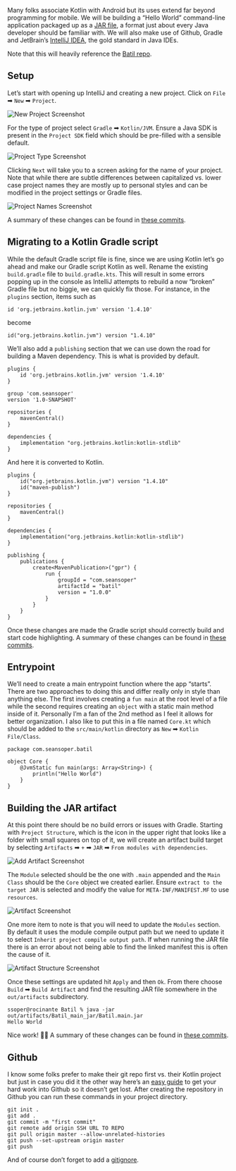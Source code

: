 [//]: # (zauthor: Sean Soper)
[//]: # (ztitle: Creating a Command-Line Application in Kotlin)
[//]: # (zsubtitle: From project creation to JAR file in three steps)
[//]: # (zimage: https://unsplash.com/photos/abJmDlB_570)
[//]: # (ztags: kotlin, batil, jar)

Many folks associate Kotlin with Android but its uses extend far beyond programming for mobile. We will be building a “Hello World” command-line application packaged up as a [JAR file](https://docs.oracle.com/javase/tutorial/deployment/jar/index.html), a format just about every Java developer should be familiar with. We will also make use of Github, Gradle and JetBrain’s [IntelliJ IDEA](https://www.jetbrains.com/idea/), the gold standard in Java IDEs.

Note that this will heavily reference the [Batil repo](https://github.com/ssoper/Batil).

## Setup

Let’s start with opening up IntelliJ and creating a new project. Click on `File` ➡ `New` ➡ `Project`.

<img src="/images/blog/creating_command_line_app_kotlin/new_project.png" alt="New Project Screenshot" class="img-fluid rounded embedded">

For the type of project select `Gradle` ➡ `Kotlin/JVM`. Ensure a Java SDK is present in the `Project SDK` field which should be pre-filled with a sensible default.

<img src="/images/blog/creating_command_line_app_kotlin/project_type.png" alt="Project Type Screenshot" class="img-fluid rounded embedded">

Clicking `Next` will take you to a screen asking for the name of your project. Note that while there are subtle differences between capitalized vs. lower case project names they are mostly up to personal styles and can be modified in the project settings or Gradle files.

<img src="/images/blog/creating_command_line_app_kotlin/project_names.png" alt="Project Names Screenshot" class="img-fluid rounded embedded">

A summary of these changes can be found in [these commits](https://github.com/ssoper/Batil/compare/691773c..aed9360).

## Migrating to a Kotlin Gradle script

While the default Gradle script file is fine, since we are using Kotlin let’s go ahead and make our Gradle script Kotlin as well. Rename the existing `build.gradle` file to `build.gradle.kts`. This will result in some errors popping up in the console as IntelliJ attempts to rebuild a now “broken” Gradle file but no biggie, we can quickly fix those. For instance, in the `plugins` section, items such as

    id 'org.jetbrains.kotlin.jvm' version '1.4.10'

become

    id("org.jetbrains.kotlin.jvm") version "1.4.10"

We’ll also add a `publishing` section that we can use down the road for building a Maven dependency. This is what is provided by default.

    plugins {	
        id 'org.jetbrains.kotlin.jvm' version '1.4.10'	
    }	
    
    group 'com.seansoper'	
    version '1.0-SNAPSHOT'	
    
    repositories {	
        mavenCentral()	
    }	
    
    dependencies {	
        implementation "org.jetbrains.kotlin:kotlin-stdlib"	
    }

And here it is converted to Kotlin.

    plugins {
        id("org.jetbrains.kotlin.jvm") version "1.4.10"
        id("maven-publish")
    }
    
    repositories {
        mavenCentral()
    }
    
    dependencies {
        implementation("org.jetbrains.kotlin:kotlin-stdlib")
    }
    
    publishing {
        publications {
            create<MavenPublication>("gpr") {
                run {
                    groupId = "com.seansoper"
                    artifactId = "batil"
                    version = "1.0.0"
                }
            }
        }
    }

Once these changes are made the Gradle script should correctly build and start code highlighting. A summary of these changes can be found in [these commits](https://github.com/ssoper/Batil/compare/aed9360..31a628e).

## Entrypoint

We’ll need to create a main entrypoint function where the app “starts”. There are two approaches to doing this and differ really only in style than anything else. The first involves creating a `fun main` at the root level of a file while the second requires creating an `object` with a static main method inside of it. Personally I’m a fan of the 2nd method as I feel it allows for better organization. I also like to put this in a file named `Core.kt` which should be added to the `src/main/kotlin` directory as `New` ➡ `Kotlin File/Class`.

    package com.seansoper.batil
    
    object Core {
        @JvmStatic fun main(args: Array<String>) {
            println("Hello World")
        }
    }

## Building the JAR artifact

At this point there should be no build errors or issues with Gradle. Starting with `Project Structure`, which is the icon in the upper right that looks like a folder with small squares on top of it, we will create an artifact build target by selecting `Artifacts` ➡ `+` ➡ `JAR` ➡ `From modules with dependencies`.

<img src="/images/blog/creating_command_line_app_kotlin/add_artifact.png" alt="Add Artifact Screenshot" class="img-fluid rounded embedded">

The `Module` selected should be the one with `.main` appended and the `Main Class` should be the `Core` object we created earlier. Ensure `extract to the target JAR` is selected and modify the value for `META-INF/MANIFEST.MF` to use `resources`.

<img src="/images/blog/creating_command_line_app_kotlin/artifact.png" alt="Artifact Screenshot" class="img-fluid rounded embedded">

One more item to note is that you will need to update the `Modules` section. By default it uses the module compile output path but we need to update it to select `Inherit project compile output path`. If when running the JAR file there is an error about not being able to find the linked manifest this is often the cause of it.

<img src="/images/blog/creating_command_line_app_kotlin/structure.png" alt="Artifact Structure Screenshot" class="img-fluid rounded embedded">

Once these settings are updated hit `Apply` and then `Ok`. From there choose `Build` ➡ `Build Artifact` and find the resulting JAR file somewhere in the `out/artifacts` subdirectory.

    ssoper@rocinante Batil % java -jar out/artifacts/Batil_main_jar/Batil.main.jar
    Hello World

Nice work! 🙌🏻 A summary of these changes can be found in [these commits](https://github.com/ssoper/Batil/compare/31a628e..75c2cff).

## Github

I know some folks prefer to make their git repo first vs. their Kotlin project but just in case you did it the other way here’s an [easy guide](https://stackoverflow.com/questions/3311774/how-to-convert-existing-non-empty-directory-into-a-git-working-directory-and-pus) to get your hard work into Github so it doesn’t get lost. After creating the repository in Github you can run these commands in your project directory.

    git init .
    git add .
    git commit -m "first commit"
    git remote add origin SSH URL TO REPO
    git pull origin master --allow-unrelated-histories
    git push --set-upstream origin master
    git push

And of course don’t forget to add a [gitignore](https://github.com/ssoper/Batil/blob/master/.gitignore).
